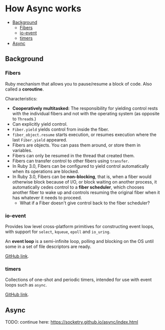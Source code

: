 # How Async works

<!-- TOC -->

- [Background](#background)
    - [Fibers](#fibers)
    - [io-event](#io-event)
    - [timers](#timers)
- [Async](#async)

<!-- /TOC -->

## Background

### Fibers

Ruby mechanism that allows you to pause/resume a block of code. Also called a **coroutine**.

Characteristics:

- **Cooperatively multitasked:** The responsibility for yielding control rests with the individual
  fibers and not with the operating system (as opposite to `Thread`s.)
- Can explicitly yield control.
- `Fiber.yield` yields control from inside the fiber.
- `fiber_object.resume` starts execution, or resumes execution where the last `Fiber.yield` appeared.
- Fibers are objects. You can pass them around, or store them in variables.
- Fibers can only be resumed in the thread that created them.
- Fibers can transfer control to other fibers using `transfer`.
- In Ruby 3.0, Fibers can be configured to yield control automatically when its operations are blocked.
- In Ruby 3.0, Fibers can be **non-blocking**, that is, when a fiber would otherwise block because of I/O,
  or block waiting on another process, it automatically cedes control to a **fiber scheduler**, which
  chooses another fiber to wake up and controls resuming the original fiber when it has whatever it needs
  to proceed.
  - What if a Fiber doesn't give control back to the fiber scheduler?

### io-event

Provides low level cross-platform primitives for constructing event loops, with support for `select`,
`kqueue`, `epoll` and `io_uring`.

An **event loop** is a semi-infinite loop, polling and blocking on the OS until some in a set of
file descriptors are ready.

[GitHub link](https://github.com/socketry/io-event).

### timers

Collections of one-shot and periodic timers, intended for use with event loops such as `async`.

[GitHub link](https://github.com/socketry/timers).

## Async

TODO: continue here: https://socketry.github.io/async/index.html